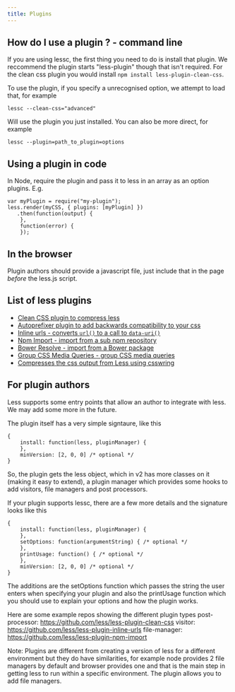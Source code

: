 ```yaml
---
title: Plugins
---
```


How do I use a plugin ? - command line
--------------------------------------

If you are using lessc, the first thing you need to do is install that plugin. We reccommend the plugin starts "less-plugin" though that isn't required. For the clean css plugin you would install `npm install less-plugin-clean-css`.

To use the plugin, if you specify a unrecognised option, we attempt to load that, for example
```
lessc --clean-css="advanced"
```

Will use the plugin you just installed. You can also be more direct, for example

```
lessc --plugin=path_to_plugin=options
```

Using a plugin in code
----------------------

In Node, require the plugin and pass it to less in an array as an option plugins. E.g.

```
var myPlugin = require("my-plugin");
less.render(myCSS, { plugins: [myPlugin] })
   .then(function(output) {
    },
    function(error) {
    });
```

In the browser
-------------------

Plugin authors should provide a javascript file, just include that in the page *before* the less.js script.

List of less plugins
--------------------

 - [Clean CSS plugin to compress less](https://github.com/less/less-plugin-clean-css)
 - [Autoprefixer plugin to add backwards compatibility to your css](https://github.com/less/less-plugin-autoprefix)
 - [Inline urls - converts `url()` to a call to `data-uri()`](https://github.com/less/less-plugin-inline-urls)
 - [Npm Import - import from a sub npm repository](https://github.com/less/less-plugin-npm-import)
 - [Bower Resolve - import from a Bower package](https://github.com/Mercateo/less-plugin-bower-resolve)
 - [Group CSS Media Queries - group CSS media queries](https://github.com/bassjobsen/less-plugin-group-css-media-queries)
 - [Compresses the css output from Less using csswring](https://github.com/bassjobsen/less-plugin-csswring)


For plugin authors
--------------------------

Less supports some entry points that allow an author to integrate with less. We may add some more in the future.

The plugin itself has a very simple signtaure, like this
```
{
    install: function(less, pluginManager) {
    },
    minVersion: [2, 0, 0] /* optional */
}
```
So, the plugin gets the less object, which in v2 has more classes on it (making it easy to extend), a plugin manager which provides some hooks to add visitors, file managers and post processors.

If your plugin supports lessc, there are a few more details and the signature looks like this

```
{
    install: function(less, pluginManager) {
    },
    setOptions: function(argumentString) { /* optional */
    },
    printUsage: function() { /* optional */
    },
    minVersion: [2, 0, 0] /* optional */
}
```
The additions are the setOptions function which passes the string the user enters when specifying your plugin and also the printUsage function which you should use to explain your options and how the plugin works.

Here are some example repos showing the different plugin types
post-processor: https://github.com/less/less-plugin-clean-css
visitor: https://github.com/less/less-plugin-inline-urls
file-manager: https://github.com/less/less-plugin-npm-import

Note: Plugins are different from creating a version of less for a different environment but they do have similarities, for example node provides 2 file managers by default and browser provides one and that is the main step in getting less to run within a specific environment. The plugin allows you to add file managers.
